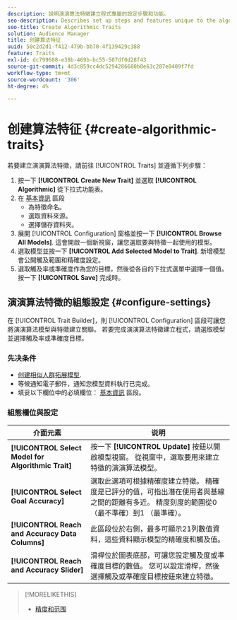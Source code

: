 ```yaml
---
description: 說明演演算法特徵建立程式專屬的設定步驟和功能。
seo-description: Describes set up steps and features unique to the algorithmic trait creation process.
seo-title: Create Algorithmic Traits
solution: Audience Manager
title: 创建算法特征
uuid: 50c2d2d1-f412-479b-bb70-4f139429c388
feature: Traits
exl-id: dc799688-e38b-469b-bc55-507df0d28f43
source-git-commit: 4d3c859cc4dc5294286680b0e63c287e0409f7fd
workflow-type: tm+mt
source-wordcount: '306'
ht-degree: 4%

---
```


# 创建算法特征 {#create-algorithmic-traits}

<!-- t_algo_trait_build.xml -->

若要建立演演算法特徵，請前往 [!UICONTROL Traits] 並遵循下列步驟：

1. 按一下 **[!UICONTROL Create New Trait]** 並選取 **[!UICONTROL Algorithmic]** 從下拉式功能表。
1. 在 [基本資訊](../../features/traits/create-onboarded-rule-based-traits.md) 區段
   * 為特徵命名。
   * 選取資料來源。
   * 選擇儲存資料夾。
1. 展開 [!UICONTROL Configuration] 窗格並按一下 **[!UICONTROL Browse All Models]**.
這會開啟一個新視窗，讓您選取要與特徵一起使用的模型。
1. 選取模型並按一下 **[!UICONTROL Add Selected Model to Trait]**.
新增模型會公開觸及範圍和精確度設定。
1. 選取觸及率或準確度作為您的目標，然後從各自的下拉式選單中選擇一個值。 按一下 **[!UICONTROL Save]** 完成時。

## 演演算法特徵的組態設定 {#configure-settings}

在 [!UICONTROL Trait Builder]，則 [!UICONTROL Configuration] 區段可讓您將演演算法模型與特徵建立關聯。 若要完成演演算法特徵建立程式，請選取模型並選擇觸及率或準確度目標。

### 先决条件

<!-- r_algo_trait_config_section.xml -->

* [创建相似人群拓展模型](../../features/algorithmic-models/create-model.md).
* 等候通知電子郵件，通知您模型資料執行已完成。
* 填妥以下欄位中的必填欄位： [基本資訊](../../features/traits/create-onboarded-rule-based-traits.md) 區段。

### 組態欄位與設定

| 介面元素 | 说明 |
|---|---|
| **[!UICONTROL Select Model for Algorithmic Trait]** | 按一下 **[!UICONTROL Update]** 按鈕以開啟模型視窗。 從視窗中，選取要用來建立特徵的演演算法模型。 |
| **[!UICONTROL Select Goal Accuracy]** | 選取此選項可根據精確度建立特徵。 精確度是已評分的值，可指出潛在使用者與基線之間的距離有多近。 精度刻度的範圍從0 （最不準確）到1 （最準確）。 |
| **[!UICONTROL Reach and Accuracy Data Columns]** | 此區段位於右側，最多可顯示21列數值資料，這些資料顯示模型的精確度和觸及值。 |
| **[!UICONTROL Reach and Accuracy Slider]** | 滑桿位於圖表底部，可讓您設定觸及度或準確度目標的數值。 您可以設定滑桿，然後選擇觸及或準確度目標按鈕來建立特徵。 |

>[!MORELIKETHIS]
>
>* [精度和范围](../../features/traits/trait-accuracy-reach.md)


